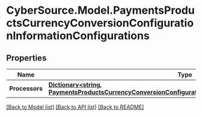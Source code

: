 # CyberSource.Model.PaymentsProductsCurrencyConversionConfigurationInformationConfigurations
## Properties

Name | Type | Description | Notes
------------ | ------------- | ------------- | -------------
**Processors** | [**Dictionary&lt;string, PaymentsProductsCurrencyConversionConfigurationInformationConfigurationsProcessors&gt;**](PaymentsProductsCurrencyConversionConfigurationInformationConfigurationsProcessors.md) |  | [optional] 

[[Back to Model list]](../README.md#documentation-for-models) [[Back to API list]](../README.md#documentation-for-api-endpoints) [[Back to README]](../README.md)

